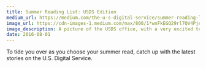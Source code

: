 ```yaml
---
title: Summer Reading List: USDS Edition
medium_url: https://medium.com/the-u-s-digital-service/summer-reading-list-usds-edition-abc94bb6cb8c#.mbzxp3huy
image_url: https://cdn-images-1.medium.com/max/800/1*wnFkEGQ29rl7QV4Pjed_lw.jpeg
image_description: A picture of the USDS office, with a very excited team member jumping in the air, shot by Steven Levy 
date: 2016-08-01
---
```


To tide you over as you choose your summer read, catch up with the latest stories on the U.S. Digital Service.
